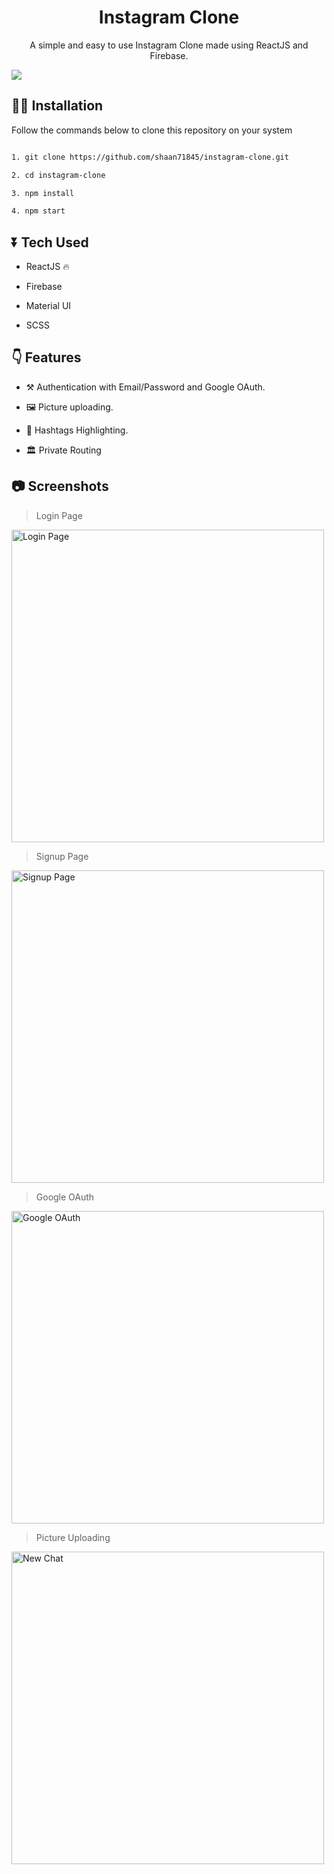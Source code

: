 
<div>
	<h1 align="center"> Instagram Clone</h1>
	<p align="center">A simple and easy to use Instagram Clone made using ReactJS and Firebase. </p>
	<img src="https://user-images.githubusercontent.com/48273777/114642041-cd935100-9cf0-11eb-9241-33bfc606a0b4.png" />


## 👩‍💻 Installation
Follow the commands below to clone this repository on your system

```bash

1. git clone https://github.com/shaan71845/instagram-clone.git

2. cd instagram-clone

3. npm install

4. npm start

```

  

## ⏬ Tech Used

* ReactJS 🔥

* Firebase

* Material UI

* SCSS

  
  

## 👇 Features

* ⚒ Authentication with Email/Password and Google OAuth.

* 🖼️ Picture uploading.

* 🌈 Hashtags Highlighting.
* 🏛️ Private Routing

  

## 📷 Screenshots
> Login Page
<img src="https://user-images.githubusercontent.com/48273777/114642482-9ffad780-9cf1-11eb-8002-de020d5c7ef9.png" width="500" title="Login Page"/>

  
> Signup Page

<img src="https://user-images.githubusercontent.com/48273777/114642489-a38e5e80-9cf1-11eb-83a6-e4ebcb87a3c0.png" width="500" title="Signup Page" />

>Google OAuth 

<img src="https://user-images.githubusercontent.com/48273777/114642636-e0f2ec00-9cf1-11eb-8252-e475bc325911.png" width="500" title="Google OAuth" />

> Picture Uploading

<img src="https://user-images.githubusercontent.com/48273777/114642710-0253d800-9cf2-11eb-95cb-8177a14790dd.png" width="500" title="New Chat" />
  
  



